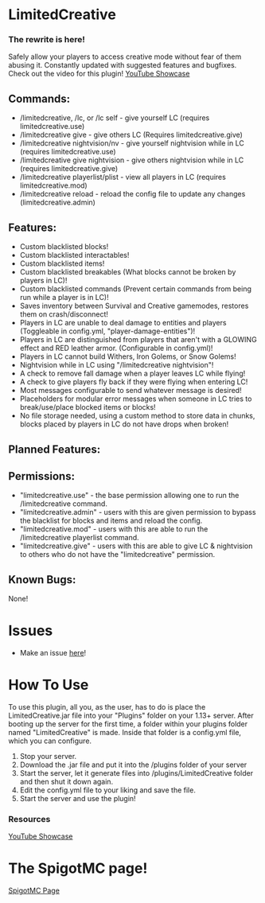 # LimitedCreative

### The rewrite is here!

Safely allow your players to access creative mode without fear of them abusing it. Constantly updated with suggested features and bugfixes.
Check out the video for this plugin!
[YouTube Showcase](https://youtu.be/Z21t_WqM8ho)

## Commands:
- /limitedcreative, /lc, or /lc self - give yourself LC (requires limitedcreative.use)
- /limitedcreative give <target> - give others LC (Requires limitedcreative.give)
- /limitedcreative nightvision/nv - give yourself nightvision while in LC (requires limitedcreative.use)
- /limitedcreative give nightvision <target> - give others nightvision while in LC (requires limitedcreative.give)
- /limitedcreative playerlist/plist - view all players in LC (requires limitedcreative.mod)
- /limitedcreative reload - reload the config file to update any changes (limitedcreative.admin)

## Features:
- Custom blacklisted blocks!
- Custom blacklisted interactables!
- Custom blacklisted items!
- Custom blacklisted breakables (What blocks cannot be broken by players in LC)!
- Custom blacklisted commands (Prevent certain commands from being run while a player is in LC)!
- Saves inventory between Survival and Creative gamemodes, restores them on crash/disconnect!
- Players in LC are unable to deal damage to entities and players (Toggleable in config.yml, "player-damage-entities")!
- Players in LC are distinguished from players that aren't with a GLOWING effect and RED leather armor. (Configurable in config.yml)!
- Players in LC cannot build Withers, Iron Golems, or Snow Golems!
- Nightvision while in LC using "/limitedcreative nightvision"!
- A check to remove fall damage when a player leaves LC while flying!
- A check to give players fly back if they were flying when entering LC!
- Most messages configurable to send whatever message is desired!
- Placeholders for modular error messages when someone in LC tries to break/use/place blocked items or blocks!
- No file storage needed, using a custom method to store data in chunks, blocks placed by players in LC do not have drops when broken!

## Planned Features:

## Permissions:
- "limitedcreative.use" - the base permission allowing one to run the /limitedcreative command.
- "limitedcreative.admin" - users with this are given permission to bypass the blacklist for blocks and items and reload the config.
- "limitedcreative.mod" - users with this are able to run the /limitedcreative playerlist command.
- "limitedcreative.give" - users with this are able to give LC & nightvision to others who do not have the "limitedcreative" permission.

## Known Bugs:
 None!
 
# Issues
  - Make an issue [here](https://github.com/Adelemphii/LimitedCreative/issues)! 

# How To Use
To use this plugin, all you, as the user, has to do is place the LimitedCreative.jar file into your "Plugins" folder on your 1.13+ server. After booting up the server for the first time, a folder within your plugins folder named "LimitedCreative" is made. Inside that folder is a config.yml file, which you can configure. 

1. Stop your server.
2. Download the .jar file and put it into the /plugins folder of your server
3. Start the server, let it generate files into /plugins/LimitedCreative folder and then shut it down again.
4. Edit the config.yml file to your liking and save the file.
5. Start the server and use the plugin!

### Resources
[YouTube Showcase](https://youtu.be/Z21t_WqM8ho)

# **The SpigotMC page!**
[SpigotMC Page](https://www.spigotmc.org/resources/limitedcreative.88444/)
